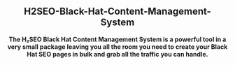 <div align="center"><h2>H2SEO-Black-Hat-Content-Management-System</h2>
<b>The H₂SEO Black Hat Content Management System is a powerful tool in a very small package leaving you all the room you need to create your Black Hat SEO pages in bulk and grab all the traffic you can handle.</b></div>
